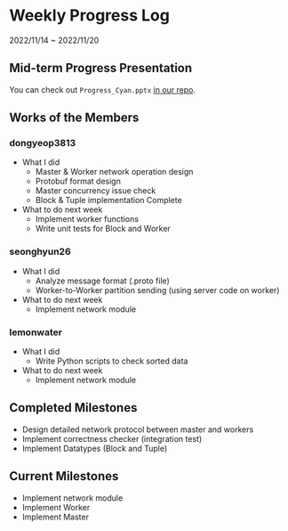 # Weekly Progress Log
2022/11/14 ~ 2022/11/20

## Mid-term Progress Presentation
You can check out `Progress_Cyan.pptx` [in our repo](https://github.com/seonghyun26/332project/tree/main/docs).

## Works of the Members
### dongyeop3813
- What I did
    - Master & Worker network operation design
    - Protobuf format design
    - Master concurrency issue check
    - Block & Tuple implementation Complete 
- What to do next week
    - Implement worker functions
    - Write unit tests for Block and Worker

### seonghyun26
- What I did
    - Analyze message format (.proto file)
    - Worker-to-Worker partition sending (using server code on worker)
- What to do next week
    - Implement network module

### lemonwater
- What I did
    - Write Python scripts to check sorted data
- What to do next week
    - Implement network module

## Completed Milestones
- Design detailed network protocol between master and workers
- Implement correctness checker (integration test)
- Implement Datatypes (Block and Tuple)

## Current Milestones
- Implement network module
- Implement Worker
- Implement Master